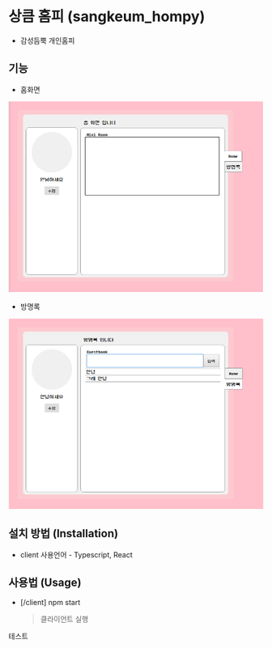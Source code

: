 # 상큼 홈피 (sangkeum_hompy)

- 감성듬뿍 개인홈피

## 기능

- 홈화면

<img src='readmeImage/home.png' />

- 방명록

<img src='readmeImage/guestbook.png' />

## 설치 방법 (Installation)

- client 사용언어 - Typescript, React

## 사용법 (Usage)

- [/client] npm start
  > 클라이언트 실행

테스트